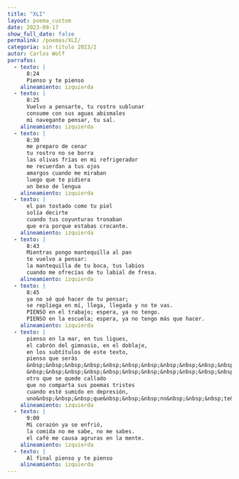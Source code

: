 ```yaml
---
title: "XLI"
layout: poema_custom
date: 2023-09-17
show_full_date: false
permalink: /poemas/XLI/
categoria: sin titulo 2023/2
autor: Carlos Wolf
parrafos:
  - texto: |
      8:24
      Pienso y te pienso
    alineamiento: izquierda
  - texto: |
      8:25
      Vuelvo a pensarte, tu rostro sublunar
      consume con sus aguas abismales
      mi navegante pensar, tu sal.
    alineamiento: izquierda
  - texto: |
      8:30
      me preparo de cenar
      tu rostro no se borra
      las olivas frías en mi refrigerador
      me recuerdan a tus ojos
      amargos cuando me miraban
      luego que te pidiera
      un beso de lengua
    alineamiento: izquierda
  - texto: |
      el pan tostado como tu piel
      solía decirte
      cuando tus coyunturas tronaban
      que era porque estabas crocante.
    alineamiento: izquierda
  - texto: |
      8:43
      Mientras pongo mantequilla al pan
      te vuelvo a pensar:
      la mantequilla de tu boca, tus labios
      cuando me ofrecías de tu labial de fresa.
    alineamiento: izquierda
  - texto: |
      8:45
      ya no sé qué hacer de tu pensar;
      se repliega en mí, llega, llegada y no te vas.
      PIENSO en el trabajo; espera, ya no tengo.
      PIENSO en la escuela; espera, ya no tengo más que hacer.
    alineamiento: izquierda
  - texto: |
      pienso en la mar, en tus ligues,
      el cabrón del gimnasio, en el doblaje,
      en los subtítulos de este texto,
      pienso que serás
      &nbsp;&nbsp;&nbsp;&nbsp;&nbsp;&nbsp;&nbsp;&nbsp;&nbsp;&nbsp;&nbsp;&nbsp;&nbsp;&nbsp;&nbsp;&nbsp;&nbsp;&nbsp;&nbsp;&nbsp;&nbsp;&nbsp;&nbsp;&nbsp;&nbsp;&nbsp;&nbsp;&nbsp;&nbsp;&nbsp;&nbsp;&nbsp;&nbsp;más feliz
      &nbsp;&nbsp;&nbsp;&nbsp;&nbsp;&nbsp;&nbsp;&nbsp;&nbsp;&nbsp;&nbsp;&nbsp;&nbsp;&nbsp;&nbsp;&nbsp;&nbsp;&nbsp;&nbsp;&nbsp;&nbsp;&nbsp;&nbsp;&nbsp;&nbsp;&nbsp;&nbsp;&nbsp;&nbsp;&nbsp;&nbsp;&nbsp;&nbsp;&nbsp;&nbsp;&nbsp;&nbsp;&nbsp;&nbsp;&nbsp;&nbsp;&nbsp;&nbsp;&nbsp;&nbsp;&nbsp;&nbsp;&nbsp;&nbsp;&nbsp;&nbsp;con otro,
      otro que se quede callado
      que no comparta sus poemas tristes
      cuando esté sumido en depresión,
      uno&nbsp;&nbsp;&nbsp;que&nbsp;&nbsp;&nbsp;no&nbsp;&nbsp;&nbsp;te&nbsp;&nbsp;&nbsp;escriba.
    alineamiento: izquierda
  - texto: |
      9:00
      Mi corazón ya se enfrió,
      la comida no me sabe, no me sabes.
      el café me causa agruras en la mente.
    alineamiento: izquierda
  - texto: |
      Al final pienso y te pienso
    alineamiento: izquierda
---
```

